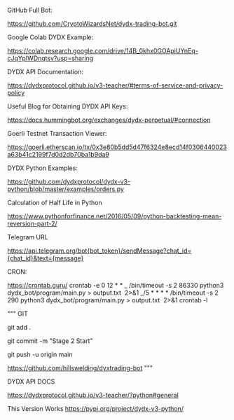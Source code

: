 GitHub Full Bot:

https://github.com/CryptoWizardsNet/dydx-trading-bot.git

Google Colab DYDX Example:

https://colab.research.google.com/drive/14B_0khx0GOApiUYnEq-cJqYpIWDnqtsv?usp=sharing

DYDX API Documentation:

https://dydxprotocol.github.io/v3-teacher/#terms-of-service-and-privacy-policy

Useful Blog for Obtaining DYDX API Keys:

https://docs.hummingbot.org/exchanges/dydx-perpetual/#connection

Goerli Testnet Transaction Viewer:

https://goerli.etherscan.io/tx/0x3e80b5dd5d47f6324e8ecd14f0306440023a63b41c2199f7d0d2db70ba1b9da9

DYDX Python Examples:

https://github.com/dydxprotocol/dydx-v3-python/blob/master/examples/orders.py

Calculation of Half Life in Python

https://www.pythonforfinance.net/2016/05/09/python-backtesting-mean-reversion-part-2/

Telegram URL

https://api.telegram.org/bot{bot_token}/sendMessage?chat_id={chat_id}&text={message}

CRON:

https://crontab.guru/
crontab -e
0 12 \* \* _ /bin/timeout -s 2 86330 python3 dydx_bot/program/main.py > output.txt  2>&1
_/5 \* \* \* \* /bin/timeout -s 2 290 python3 dydx_bot/program/main.py > output.txt  2>&1
crontab -l

""" GIT

git add .

git commit -m "Stage 2 Start"

git push -u origin main

https://github.com/hillswelding/dyxtrading-bot
"""

DYDX API DOCS

https://dydxprotocol.github.io/v3-teacher/?python#general

This Version Works
https://pypi.org/project/dydx-v3-python/
